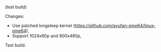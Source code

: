 (test build)

Changes:
- Use patched longsleep kernel (https://github.com/ayufan-pine64/linux-pine64),
- Support 1024x60p and 800x480p,

Test build.


